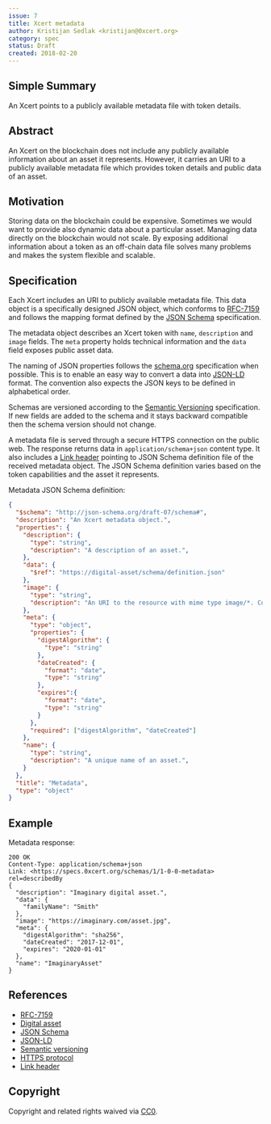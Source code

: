 ```yaml
---
issue: 7
title: Xcert metadata
author: Kristijan Sedlak <kristijan@0xcert.org>
category: spec
status: Draft
created: 2018-02-20
---
```


## Simple Summary

An Xcert points to a publicly available metadata file with token details.

## Abstract

An Xcert on the blockchain does not include any publicly available information about an asset it represents. However, it carries an URI to a publicly available metadata file which provides token details and public data of an asset. 

## Motivation

Storing data on the blockchain could be expensive. Sometimes we would want to provide also dynamic data about a particular asset. Managing data directly on the blockchain would not scale. By exposing additional information about a token as an off-chain data file solves many problems and makes the system flexible and scalable.

## Specification

Each Xcert includes an URI to publicly available metadata file. This data object is a specifically designed JSON object, which conforms to [RFC-7159](https://en.wikipedia.org/wiki/JSON) and follows the mapping format defined by the [JSON Schema](http://json-schema.org) specification.

The metadata object describes an Xcert token with `name`, `description` and `image` fields. The `meta` property holds technical information and the `data` field exposes public asset data.

The naming of JSON properties follows the [schema.org](http://schema.org/) specification when possible. This is to enable an easy way to convert a data into [JSON-LD](https://json-ld.org/) format. The convention also expects the JSON keys to be defined in alphabetical order.

Schemas are versioned according to the [Semantic Versioning](https://semver.org/) specification. If new fields are added to the schema and it stays backward compatible then the schema version should not change.

A metadata file is served through a secure HTTPS connection on the public web. The response returns data in `application/schema+json` content type. It also includes a [Link header](https://www.w3.org/wiki/LinkHeader) pointing to JSON Schema definition file of the received metadata object. The JSON Schema definition varies based on the token capabilities and the asset it represents.

Metadata JSON Schema definition:

```json
{
  "$schema": "http://json-schema.org/draft-07/schema#",
  "description": "An Xcert metadata object.",
  "properties": {
    "description": {
      "type": "string",
      "description": "A description of an asset.",
    },
    "data": {
      "$ref": "https://digital-asset/schema/definition.json"
    },
    "image": {
      "type": "string",
      "description": "An URI to the resource with mime type image/*. Consider making any images at a width between 320 and 1080 pixels and aspect ratio between 1.91:1 and 4:5 inclusive."
    },
    "meta": {
      "type": "object",
      "properties": {
        "digestAlgorithm": {
          "type": "string"
        },
        "dateCreated": {
          "format": "date",
          "type": "string"
        },
        "expires":{
          "format": "date",
          "type": "string"
        }
      },
      "required": ["digestAlgorithm", "dateCreated"]
    },
    "name": {
      "type": "string",
      "description": "A unique name of an asset.",
    }
  },    
  "title": "Metadata",
  "type": "object"
}
```

## Example

Metadata response:

```
200 OK
Content-Type: application/schema+json
Link: <https://specs.0xcert.org/schemas/1/1-0-0-metadata> rel=describedBy
{
  "description": "Imaginary digital asset.",
  "data": {
    "familyName": "Smith"
  },
  "image": "https://imaginary.com/asset.jpg",
  "meta": {
    "digestAlgorithm": "sha256",
    "dateCreated": "2017-12-01",
    "expires": "2020-01-01"
  },
  "name": "ImaginaryAsset"
}
```

## References

* [RFC-7159](https://en.wikipedia.org/wiki/JSON)
* [Digital asset](https://en.wikipedia.org/wiki/Digital_asset)
* [JSON Schema](http://json-schema.org/)
* [JSON-LD](https://json-ld.org/)
* [Semantic versioning](https://semver.org/)
* [HTTPS protocol](https://en.wikipedia.org/wiki/HTTPS)
* [Link header](https://www.w3.org/wiki/LinkHeader)

## Copyright

Copyright and related rights waived via [CC0](https://creativecommons.org/publicdomain/zero/1.0/).

